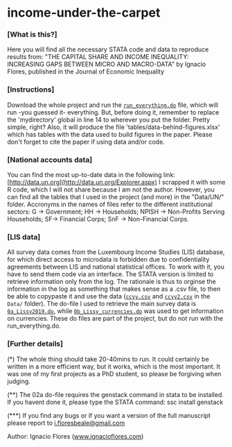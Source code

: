 # income-under-the-carpet

### [What is this?]
Here you will find all the necessary STATA code and data to reproduce results from: 
"THE CAPITAL SHARE AND INCOME INEQUALITY: INCREASING GAPS BETWEEN MICRO AND MACRO-DATA"
by Ignacio Flores, published in the Journal of Economic Inequality

### [Instructions] 
Download the whole project and run the [`run_everything.do`](code/run_everything.do) file, which will run -you 
guessed it- everything. But, before doing it, remember to replace the 'mydirectory'
global in line 14 to wherever you put the folder. Pretty simple, right? Also, it 
will produce the file 'tables/data-behind-figures.xlsx' which has tables with the 
data used to build figures in the paper. Please don't forget to cite the paper if 
using data and/or code.

### [National accounts data]
You can find the most up-to-date data in the following link: [http://data.un.org](http://data.un.org/Explorer.aspx) I scrapped it with some R code, which I will not share because I am not the author. However, you can find all the tables that I used in the 
project (and more) in the "Data/UN/" folder. Accronyms in the names of files refer to
the different institutional sectors: G -> Government; HH -> Households; 
NPISH -> Non-Profits Serving Households; SF-> Financial Corps; 
SnF -> Non-Financial Corps. 

### [LIS data] 
All survey data comes from the Luxembourg Income Studies (LIS) database, for which 
direct access to microdata is forbidden due to confidentiality agreements between LIS 
and national statistical offices. To work with it, you have to send them code via an 
interface. The STATA version is limited to retrieve information only from the log. 
The rationale is thus to orginse the information in the log as something that makes 
sense as a .csv file, to then be able to copypaste it and use the data ([`ccyy.csv`](Data/ccyy.csv) 
and [`ccyy2.csv`](Data/ccyy2.csv) in the `Data/` folder). The do-file I used to retrieve the main survey data 
is [`0a_Lissy2019.do`](code/0a_Lissy2019.do), while [`0b_Lissy_currencies.do`](code/0b_Lissy_currencies.do) was used to get information on 
currencies. These do files are part of the project, but do not run with the 
run_everything.do. 
  
 ### [Further details]
(*) The whole thing should take 20-40mins to run. It could certainly be written in a 
more efficient way, but it works, which is the most important. It was one of my first 
projects as a PhD student, so please be forgiving when judging. 

(**) The 02a do-file requires the genstack command in stata to be installed. If you 
havent done it, please type the STATA command: ssc install genstack 

(***) If you find any bugs or if you want a version of the full manuscript
please report to i.floresbeale@gmail.com
  
Author: Ignacio Flores (www.ignacioflores.com)


